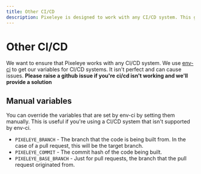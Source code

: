 ```yaml
---
title: Other CI/CD
description: Pixeleye is designed to work with any CI/CD system. This guide will show you how to get setup in minutes.
---
```


# Other CI/CD

We want to ensure that Pixeleye works with any CI/CD system. We use [env-ci](https://github.com/semantic-release/env-ci) to get our variables for CI/CD systems. It isn't perfect and can cause issues. **Please raise a github issue if you're ci/cd isn't working and we'll provide a solution**

## Manual variables

You can override the variables that are set by env-ci by setting them manually. This is useful if you're using a CI/CD system that isn't supported by env-ci.

- `PIXELEYE_BRANCH` - The branch that the code is being built from. In the case of a pull request, this will be the target branch.
- `PIXELEYE_COMMIT` - The commit hash of the code being built.
- `PIXELEYE_BASE_BRANCH` - Just for pull requests, the branch that the pull request originated from.